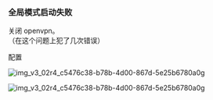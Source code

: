 

### 全局模式启动失败   

关闭 openvpn。    
（在这个问题上犯了几次错误）     



配置  

![img_v3_02r4_c5476c38-b78b-4d00-867d-5e25b6780a0g](https://github.com/user-attachments/assets/57609aa9-9119-4f08-b687-d690e4df1637)

![img_v3_02r4_c5476c38-b78b-4d00-867d-5e25b6780a0g](https://github.com/user-attachments/assets/ec5a35c5-5d1f-4ea9-a2f8-80115c9df1f1)


